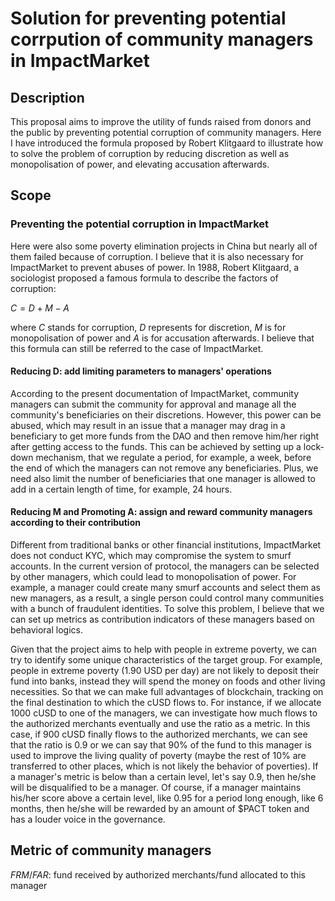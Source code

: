# Solution for preventing potential corrpution of community managers in ImpactMarket

## Description 

This proposal aims to improve the utility of funds raised from donors and the public by preventing potential corruption of community managers. Here I have introduced the formula proposed by Robert Klitgaard to illustrate how to solve the problem of corruption by reducing discretion as well as monopolisation of power, and elevating accusation afterwards.

## Scope

### Preventing the potential corruption in ImpactMarket

Here were also some poverty elimination projects in China but nearly all of them failed because of corruption. I believe that it is also necessary for ImpactMarket to prevent abuses of power. In 1988, Robert Klitgaard, a sociologist proposed a famous formula to describe the factors of corruption: 

$C = D + M - A$

where $C$ stands for corruption, $D$ represents for discretion, $M$ is for monopolisation of power and $A$ is for accusation afterwards. I believe that this formula can still be referred to the case of ImpactMarket.

#### Reducing D: add limiting parameters to managers' operations

According to the present documentation of ImpactMarket, community managers can submit the community for approval and manage all the community's beneficiaries on their discretions. However, this power can be abused, which may result in an issue that a manager may drag in a beneficiary to get more funds from the DAO and then remove him/her right after getting access to the funds. This can be achieved by setting up a lock-down mechanism, that we regulate a period, for example, a week, before the end of which the managers can not remove any beneficiaries. Plus, we need also limit the number of beneficiaries that one manager is allowed to add in a certain length of time, for example, 24 hours.

#### Reducing M and Promoting A: assign and reward community managers according to their contribution

Different from traditional banks or other financial institutions, ImpactMarket does not conduct KYC, which may compromise the system to smurf accounts. In the current version of protocol, the managers can be selected by other managers, which could lead to monopolisation of power. For example, a manager could create many smurf accounts and select them as new managers, as a result, a single person could control many communities with a bunch of fraudulent identities. To solve this problem, I believe that we can set up metrics as contribution indicators of these managers based on behavioral logics. 

Given that the project aims to help with people in extreme poverty, we can try to identify some unique characteristics of the target group. For example, people in extreme poverty (1.90 USD per day) are not likely to deposit their fund into banks, instead they will spend the money on foods and other living necessities. So that we can make full advantages of blockchain, tracking on the final destination to which the cUSD flows to. For instance, if we allocate 1000 cUSD to one of the managers, we can investigate how much flows to the authorized merchants eventually and use the ratio as a metric. In this case, if 900 cUSD finally flows to the authorized merchants, we can see that the ratio is 0.9 or we can say that 90% of the fund to this manager is used to improve the living quality of poverty (maybe the rest of 10% are transferred to other places, which is not likely the behavior of poverties). If a manager's metric is below than a certain level, let's say 0.9, then he/she will be disqualified to be a manager. Of course, if a manager maintains his/her score above a certain level, like 0.95 for a period long enough, like 6 months, then he/she will be rewarded by an amount of $PACT token and has a louder voice in the governance.

## Metric of community managers

$FRM/FAR$: fund received by authorized merchants/fund allocated to this manager
